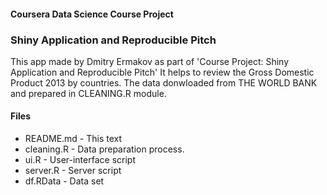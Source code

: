 #### Coursera Data Science Course Project
###  Shiny Application and Reproducible Pitch
  This app made by Dmitry Ermakov as part of 'Course Project: Shiny Application and Reproducible Pitch' It helps to review the Gross Domestic Product 2013 by countries. The data donwloaded from THE WORLD BANK and prepared in CLEANING.R module.
####  Files
  * README.md  - This text
  * cleaning.R - Data preparation process.
  * ui.R 	   - User-interface script
  * server.R   - Server script
  * df.RData - Data set